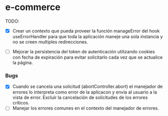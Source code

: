# e-commerce

TODO:

- [x] Crear un contexto que pueda proveer la función manageError del hook useErrorHandler para que toda la aplicación maneje una sola instancia y no se creen multiples redirecciones.

- [ ] Mejorar la persistencia del token de autenticación utilizando cookies con fecha de expiración para evitar solicitarlo cada vez que se actualice la página.

### Bugs

- [x] Cuando se cancela una solicitud (abortController.abort) el manejador de errores lo interpreta como error de la aplicacon y envía al usuario a la vista de error. Excluir la cancelación de solicitudes de los errores críticos.
- [ ] Manejar los errores comunes en el contexto del manejador de errores.
